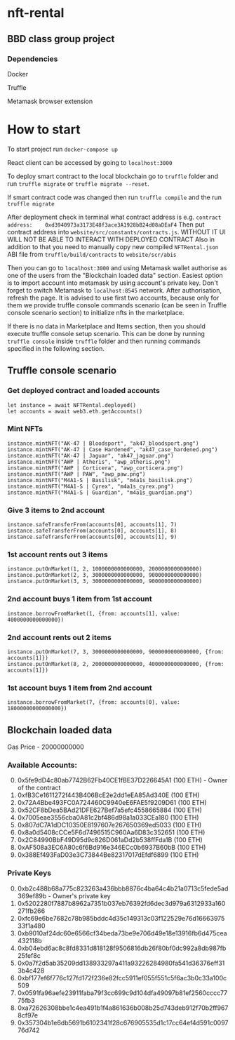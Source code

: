 # nft-rental
## BBD class group project
### Dependencies
Docker

Truffle

Metamask browser extension

# How to start
To start project run ```docker-compose up```

React client can be accessed by going to ```localhost:3000```

To deploy smart contract to the local blockchain go to ```truffle``` folder and run ```truffle migrate``` or ```truffle migrate --reset```. 

If smart contract code was changed then run ```truffle compile``` and the run ```truffle migrate```

After deployment check in terminal what contract address is e.g. 
```contract address:    0xd3940973a3173E48f3ace3A1928bB24d08aDEaF4```
Then put contract address into ```website/src/constants/contracts.js```. WITHOUT IT UI WILL NOT BE ABLE TO INTERACT WITH DEPLOYED CONTRACT
Also in addition to that you need to manually copy new compiled ```NFTRental.json``` ABI file from ```truffle/build/contracts``` to ```website/scr/abis```

Then you can go to ```localhost:3000``` and using Metamask wallet authorise as one of the users from the "Blockchain loaded data" section. Easiest option is to import account into metamask by using account's private key. Don't forget to switch Metamask to ```localhost:8545``` network. After authorisation, refresh the page. It is advised to use first two accounts, because only for them we provide truffle console commands scenario (can be seen in Truffle console scenario section) to initialize nfts in the marketplace.

If there is no data in Marketplace and Items section, then you should execute truffle console setup scenario. This can be done by running ```truffle console``` inside ```truffle``` folder and then running commands specified in the following section.

## Truffle console scenario
### Get deployed contract and loaded accounts
```
let instance = await NFTRental.deployed()
let accounts = await web3.eth.getAccounts()
```
### Mint NFTs
```
instance.mintNFT("AK-47 | Bloodsport", "ak47_bloodsport.png")
instance.mintNFT("AK-47 | Case Hardened", "ak47_case_hardened.png")
instance.mintNFT("AK-47 | Jaguar", "ak47_jaguar.png")
instance.mintNFT("AWP | Atheris", "awp_atheris.png")
instance.mintNFT("AWP | Corticera", "awp_corticera.png")
instance.mintNFT("AWP | PAW", "awp_paw.png")
instance.mintNFT("M4A1-S | Basilisk", "m4a1s_basilisk.png")
instance.mintNFT("M4A1-S | Cyrex", "m4a1s_cyrex.png")
instance.mintNFT("M4A1-S | Guardian", "m4a1s_guardian.png")
```
### Give 3 items to 2nd account
```
instance.safeTransferFrom(accounts[0], accounts[1], 7)
instance.safeTransferFrom(accounts[0], accounts[1], 8)
instance.safeTransferFrom(accounts[0], accounts[1], 9)
```
### 1st account rents out 3 items
```
instance.putOnMarket(1, 2, 1000000000000000, 2000000000000000)
instance.putOnMarket(2, 3, 3000000000000000, 9000000000000000)
instance.putOnMarket(3, 3, 3000000000000000, 9000000000000000)
```

### 2nd account buys 1 item from 1st account
```
instance.borrowFromMarket(1, {from: accounts[1], value: 4000000000000000})
```

### 2nd account rents out 2 items
```
instance.putOnMarket(7, 3, 3000000000000000, 9000000000000000, {from: accounts[1]})
instance.putOnMarket(8, 2, 2000000000000000, 4000000000000000, {from: accounts[1]})
```

### 1st account buys 1 item from 2nd account
```
instance.borrowFromMarket(7, {from: accounts[0], value: 18000000000000000})
```

## Blockchain loaded data
Gas Price - 20000000000
### Available Accounts:
0. 0x5fe9dD4c80ab7742B62Fb40CE1fBE37D226645A1 (100 ETH) - Owner of the contract
1. 0xfB3Ce1611272f443B406BcE2e2dd1eEA85Ad340E (100 ETH)
2. 0x72A4Bbe493FC0A724460C9940eE6FAE5f9209D61 (100 ETH)
3. 0x52CF8bDea5BAd21DFE627Bef7a5efc4558665884 (100 ETH)
4. 0x7005eae3556cba0A81c2bf486d98a1a033CEa180 (100 ETH)
5. 0x807dC7A1dDC10350E8197607e267650369ed5033 (100 ETH)
6. 0x8a0d5408cCCe5F6d7496515C960Aa6D83c352651 (100 ETH)
7. 0x2C84990BbF49D95d9c826D061aDd2b538ffFda1B (100 ETH)
8. 0xAF508a3EC6A80c6f6Bd916e346ECc0b6937B60bB (100 ETH)
9. 0x388Ef493FaD03e3C73844Be82317017dEfdf6899 (100 ETH)

### Private Keys
0. 0xb2c488b68a775c823263a436bbb8876c4ba64c4b21a0713c5fede5ad369ef89b - Owner's private key
1. 0x5202280f7887b8962a7351b037eb76392fd6dec3d979a6312933a160271fb266
2. 0xfc69e6be7682c78b985bddc4d35c149313c03f122529e76d1666397533f1a480
3. 0xb9010af24dc60e6566cf34beda73be9e706d49e18e13916fb6d475cea432118b
4. 0xb04ebd6ac8c8fd8331d818128f9506816db26f80bf0dc992a8db987fb25fef8c
5. 0x0a7f2d5ab35209dd138933297a411a93226284980fa541d36376eff313b4c428
6. 0xbf177ef6f776c127fd172f236e82fcc5911ef055f551c5f6ac3b0c33a100c509
7. 0x0591fa96aefe23911faba79f3cc699c9d104dfa49097b81ef2560cccc7775fb3
8. 0xa72626308bbe1c4ea491b1f4a861636b008b25d743deb912f70b2ff9678cf97e
9. 0x357304b1e6db5691b6102341f28c676905535d1c17cc64ef4d591c009776d742